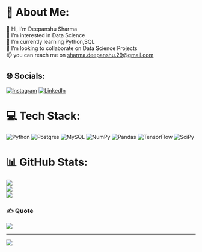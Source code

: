 # 💫 About Me:
👋 Hi, I’m Deepanshu Sharma<br>👀 I’m interested in Data Science<br>🌱 I’m currently learning Python,SQL<br>💞️ I’m looking to collaborate on Data Science Projects<br>📫 you can reach me on sharma.deepanshu.29@gmail.com


## 🌐 Socials:
[![Instagram](https://img.shields.io/badge/Instagram-%23E4405F.svg?logo=Instagram&logoColor=white)](https://instagram.com/stupe.fy_) [![LinkedIn](https://img.shields.io/badge/LinkedIn-%230077B5.svg?logo=linkedin&logoColor=white)](https://linkedin.com/in/deepanshus29) 

# 💻 Tech Stack:
![Python](https://img.shields.io/badge/python-3670A0?style=for-the-badge&logo=python&logoColor=ffdd54) ![Postgres](https://img.shields.io/badge/postgres-%23316192.svg?style=for-the-badge&logo=postgresql&logoColor=white) ![MySQL](https://img.shields.io/badge/mysql-%2300f.svg?style=for-the-badge&logo=mysql&logoColor=white) ![NumPy](https://img.shields.io/badge/numpy-%23013243.svg?style=for-the-badge&logo=numpy&logoColor=white) ![Pandas](https://img.shields.io/badge/pandas-%23150458.svg?style=for-the-badge&logo=pandas&logoColor=white) ![TensorFlow](https://img.shields.io/badge/TensorFlow-%23FF6F00.svg?style=for-the-badge&logo=TensorFlow&logoColor=white) ![SciPy](https://img.shields.io/badge/SciPy-%230C55A5.svg?style=for-the-badge&logo=scipy&logoColor=%white)
# 📊 GitHub Stats:
![](https://github-readme-stats.vercel.app/api?username=deepanshus29&theme=dark&hide_border=false&include_all_commits=true&count_private=true)<br/>
![](https://github-readme-streak-stats.herokuapp.com/?user=deepanshus29&theme=dark&hide_border=false)<br/>
![](https://github-readme-stats.vercel.app/api/top-langs/?username=deepanshus29&theme=dark&hide_border=false&include_all_commits=true&count_private=true&layout=compact)

### ✍️ Quote
![](https://quotes-github-readme.vercel.app/api?type=horizontal&theme=radical)

---
[![](https://visitcount.itsvg.in/api?id=deepanshus29&icon=0&color=0)](https://visitcount.itsvg.in)


